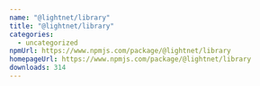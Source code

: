 ```yaml
---
name: "@lightnet/library"
title: "@lightnet/library"
categories:
  - uncategorized
npmUrl: https://www.npmjs.com/package/@lightnet/library
homepageUrl: https://www.npmjs.com/package/@lightnet/library
downloads: 314
---
```

